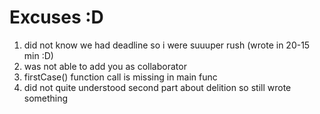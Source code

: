# Excuses :D
1) did not know we had deadline so i were suuuper rush (wrote in 20-15 min :D)
2) was not able to add you as collaborator
3) firstCase() function call is missing in main func
4) did not quite understood second part about delition so still wrote something
